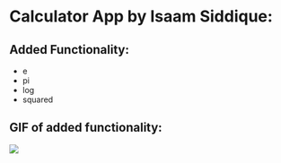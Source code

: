 # Calculator App by Isaam Siddique:
## Added Functionality:
  - e
  - pi
  - log
  - squared

## GIF of added functionality:
![](https://i.imgur.com/N1s7dkJ.gif)
